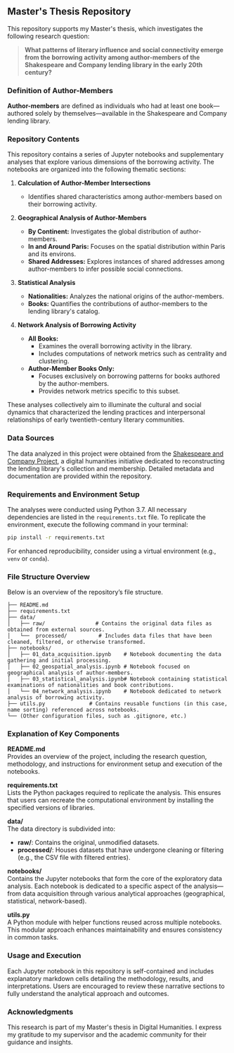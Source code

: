 ## Master's Thesis Repository

This repository supports my Master's thesis, which investigates the following research question:

> **What patterns of literary influence and social connectivity emerge from the borrowing activity among author-members of the Shakespeare and Company lending library in the early 20th century?**

### Definition of Author-Members

**Author-members** are defined as individuals who had at least one book—authored solely by themselves—available in the Shakespeare and Company lending library.

### Repository Contents

This repository contains a series of Jupyter notebooks and supplementary analyses that explore various dimensions of the borrowing activity. The notebooks are organized into the following thematic sections:

1. **Calculation of Author-Member Intersections**  
   - Identifies shared characteristics among author-members based on their borrowing activity.

2. **Geographical Analysis of Author-Members**  
   - **By Continent:** Investigates the global distribution of author-members.  
   - **In and Around Paris:** Focuses on the spatial distribution within Paris and its environs.  
   - **Shared Addresses:** Explores instances of shared addresses among author-members to infer possible social connections.

3. **Statistical Analysis**  
   - **Nationalities:** Analyzes the national origins of the author-members.  
   - **Books:** Quantifies the contributions of author-members to the lending library's catalog.

4. **Network Analysis of Borrowing Activity**  
   - **All Books:**  
     - Examines the overall borrowing activity in the library.  
     - Includes computations of network metrics such as centrality and clustering.  
   - **Author-Member Books Only:**  
     - Focuses exclusively on borrowing patterns for books authored by the author-members.  
     - Provides network metrics specific to this subset.

These analyses collectively aim to illuminate the cultural and social dynamics that characterized the lending practices and interpersonal relationships of early twentieth-century literary communities.

### Data Sources

The data analyzed in this project were obtained from the [Shakespeare and Company Project](https://shakespeareandco.princeton.edu/), a digital humanities initiative dedicated to reconstructing the lending library's collection and membership. Detailed metadata and documentation are provided within the repository.

### Requirements and Environment Setup

The analyses were conducted using Python 3.7. All necessary dependencies are listed in the `requirements.txt` file. To replicate the environment, execute the following command in your terminal:

```bash
pip install -r requirements.txt
```

For enhanced reproducibility, consider using a virtual environment (e.g., `venv` or `conda`).

### File Structure Overview
Below is an overview of the repository’s file structure.

```plaintext
├── README.md
├── requirements.txt
├── data/
│   ├── raw/                # Contains the original data files as obtained from external sources.
│   └──  processed/          # Includes data files that have been cleaned, filtered, or otherwise transformed.
├── notebooks/
│   ├── 01_data_acquisition.ipynb    # Notebook documenting the data gathering and initial processing.
│   ├── 02_geospatial_analysis.ipynb # Notebook focused on geographical analysis of author-members.
│   ├── 03_statistical_analysis.ipynb# Notebook containing statistical examinations of nationalities and book contributions.
│   └── 04_network_analysis.ipynb    # Notebook dedicated to network analysis of borrowing activity.
├── utils.py              # Contains reusable functions (in this case, name sorting) referenced across notebooks.
└── (Other configuration files, such as .gitignore, etc.)
```

### Explanation of Key Components

**README.md**  
Provides an overview of the project, including the research question, methodology, and instructions for environment setup and execution of the notebooks.

**requirements.txt**  
Lists the Python packages required to replicate the analysis. This ensures that users can recreate the computational environment by installing the specified versions of libraries.

**data/**  
The data directory is subdivided into:
- **raw/**: Contains the original, unmodified datasets.
- **processed/**: Houses datasets that have undergone cleaning or filtering (e.g., the CSV file with filtered entries).

**notebooks/**  
Contains the Jupyter notebooks that form the core of the exploratory data analysis. Each notebook is dedicated to a specific aspect of the analysis—from data acquisition through various analytical approaches (geographical, statistical, network-based).

**utils.py**  
A Python module with helper functions reused across multiple notebooks. This modular approach enhances maintainability and ensures consistency in common tasks.

### Usage and Execution

Each Jupyter notebook in this repository is self-contained and includes explanatory markdown cells detailing the methodology, results, and interpretations. Users are encouraged to review these narrative sections to fully understand the analytical approach and outcomes.

### Acknowledgments

This research is part of my Master's thesis in Digital Humanities. I express my gratitude to my supervisor and the academic community for their guidance and insights.
